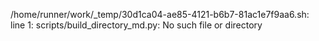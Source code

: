 /home/runner/work/_temp/30d1ca04-ae85-4121-b6b7-81ac1e7f9aa6.sh: line 1: scripts/build_directory_md.py: No such file or directory
